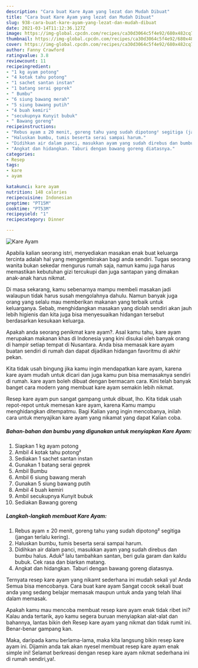 ```yaml
---
description: "Cara buat Kare Ayam yang lezat dan Mudah Dibuat"
title: "Cara buat Kare Ayam yang lezat dan Mudah Dibuat"
slug: 938-cara-buat-kare-ayam-yang-lezat-dan-mudah-dibuat
date: 2021-03-14T11:12:36.127Z
image: https://img-global.cpcdn.com/recipes/ca30d3064c5f4e92/680x482cq70/kare-ayam-foto-resep-utama.jpg
thumbnail: https://img-global.cpcdn.com/recipes/ca30d3064c5f4e92/680x482cq70/kare-ayam-foto-resep-utama.jpg
cover: https://img-global.cpcdn.com/recipes/ca30d3064c5f4e92/680x482cq70/kare-ayam-foto-resep-utama.jpg
author: Fanny Crawford
ratingvalue: 3.8
reviewcount: 11
recipeingredient:
- "1 kg ayam potong"
- "4 kotak tahu potong"
- "1 sachet santan instan"
- "1 batang serai geprek"
- " Bumbu"
- "6 siung bawang merah"
- "5 siung bawang putih"
- "4 buah kemiri"
- "secukupnya Kunyit bubuk"
- " Bawang goreng"
recipeinstructions:
- "Rebus ayam ± 20 menit, goreng tahu yang sudah dipotong² segitiga (jangan terlalu kering)."
- "Haluskan bumbu, tumis beserta serai sampai harum."
- "Didihkan air dalam panci, masukkan ayam yang sudah direbus dan bumbu halus. Aduk² lalu tambahkan santan, beri gula garam dan kaldu bubuk. Cek rasa dan biarkan matang."
- "Angkat dan hidangkan. Taburi dengan bawang goreng diatasnya."
categories:
- Resep
tags:
- kare
- ayam

katakunci: kare ayam 
nutrition: 148 calories
recipecuisine: Indonesian
preptime: "PT15M"
cooktime: "PT53M"
recipeyield: "1"
recipecategory: Dinner

---
```



![Kare Ayam](https://img-global.cpcdn.com/recipes/ca30d3064c5f4e92/680x482cq70/kare-ayam-foto-resep-utama.jpg)

Apabila kalian seorang istri, menyediakan masakan enak buat keluarga tercinta adalah hal yang menggembirakan bagi anda sendiri. Tugas seorang  wanita bukan sekedar mengurus rumah saja, namun kamu juga harus memastikan kebutuhan gizi tercukupi dan juga santapan yang dimakan anak-anak harus nikmat.

Di masa  sekarang, kamu sebenarnya mampu membeli masakan jadi walaupun tidak harus susah mengolahnya dahulu. Namun banyak juga orang yang selalu mau memberikan makanan yang terbaik untuk keluarganya. Sebab, menghidangkan masakan yang diolah sendiri akan jauh lebih higienis dan kita juga bisa menyesuaikan hidangan tersebut berdasarkan kesukaan keluarga. 



Apakah anda seorang penikmat kare ayam?. Asal kamu tahu, kare ayam merupakan makanan khas di Indonesia yang kini disukai oleh banyak orang di hampir setiap tempat di Nusantara. Anda bisa memasak kare ayam buatan sendiri di rumah dan dapat dijadikan hidangan favoritmu di akhir pekan.

Kita tidak usah bingung jika kamu ingin mendapatkan kare ayam, karena kare ayam mudah untuk dicari dan juga kamu pun bisa memasaknya sendiri di rumah. kare ayam boleh dibuat dengan bermacam cara. Kini telah banyak banget cara modern yang membuat kare ayam semakin lebih nikmat.

Resep kare ayam pun sangat gampang untuk dibuat, lho. Kita tidak usah repot-repot untuk memesan kare ayam, karena Kamu mampu menghidangkan ditempatmu. Bagi Kalian yang ingin mencobanya, inilah cara untuk menyajikan kare ayam yang nikamat yang dapat Kalian coba.

<!--inarticleads1-->

##### Bahan-bahan dan bumbu yang digunakan untuk menyiapkan Kare Ayam:

1. Siapkan 1 kg ayam potong
1. Ambil 4 kotak tahu potong²
1. Sediakan 1 sachet santan instan
1. Gunakan 1 batang serai geprek
1. Ambil  Bumbu
1. Ambil 6 siung bawang merah
1. Gunakan 5 siung bawang putih
1. Ambil 4 buah kemiri
1. Ambil secukupnya Kunyit bubuk
1. Sediakan  Bawang goreng




<!--inarticleads2-->

##### Langkah-langkah membuat Kare Ayam:

1. Rebus ayam ± 20 menit, goreng tahu yang sudah dipotong² segitiga (jangan terlalu kering).
1. Haluskan bumbu, tumis beserta serai sampai harum.
1. Didihkan air dalam panci, masukkan ayam yang sudah direbus dan bumbu halus. Aduk² lalu tambahkan santan, beri gula garam dan kaldu bubuk. Cek rasa dan biarkan matang.
1. Angkat dan hidangkan. Taburi dengan bawang goreng diatasnya.




Ternyata resep kare ayam yang nikamt sederhana ini mudah sekali ya! Anda Semua bisa mencobanya. Cara buat kare ayam Sangat cocok sekali buat anda yang sedang belajar memasak maupun untuk anda yang telah lihai dalam memasak.

Apakah kamu mau mencoba membuat resep kare ayam enak tidak ribet ini? Kalau anda tertarik, ayo kamu segera buruan menyiapkan alat-alat dan bahannya, lantas bikin deh Resep kare ayam yang nikmat dan tidak rumit ini. Benar-benar gampang kan. 

Maka, daripada kamu berlama-lama, maka kita langsung bikin resep kare ayam ini. Dijamin anda tak akan nyesel membuat resep kare ayam enak simple ini! Selamat berkreasi dengan resep kare ayam nikmat sederhana ini di rumah sendiri,ya!.

